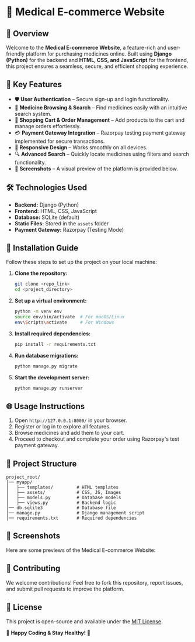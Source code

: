 # 🏥 Medical E-commerce Website

## 🌟 Overview

Welcome to the **Medical E-commerce Website**, a feature-rich and user-friendly platform for purchasing medicines online. Built using **Django (Python)** for the backend and **HTML, CSS, and JavaScript** for the frontend, this project ensures a seamless, secure, and efficient shopping experience.

## 🚀 Key Features

- 🛡 **User Authentication** – Secure sign-up and login functionality.
- 💊 **Medicine Browsing & Search** – Find medicines easily with an intuitive search system.
- 🛒 **Shopping Cart & Order Management** – Add products to the cart and manage orders effortlessly.
- 💳 **Payment Gateway Integration** – Razorpay testing payment gateway implemented for secure transactions.
- 📱 **Responsive Design** – Works smoothly on all devices.
- 🔍 **Advanced Search** – Quickly locate medicines using filters and search functionality.
- 📸 **Screenshots** – A visual preview of the platform is provided below.

## 🛠 Technologies Used

- **Backend:** Django (Python)
- **Frontend:** HTML, CSS, JavaScript
- **Database:** SQLite (default)
- **Static Files:** Stored in the `assets` folder
- **Payment Gateway:** Razorpay (Testing Mode)

## 🔧 Installation Guide

Follow these steps to set up the project on your local machine:

1. **Clone the repository:**
   ```bash
   git clone <repo_link>
   cd <project_directory>
   ```
2. **Set up a virtual environment:**
   ```bash
   python -m venv env
   source env/bin/activate  # For macOS/Linux
   env\Scripts\activate     # For Windows
   ```
3. **Install required dependencies:**
   ```bash
   pip install -r requirements.txt
   ```
4. **Run database migrations:**
   ```bash
   python manage.py migrate
   ```
5. **Start the development server:**
   ```bash
   python manage.py runserver
   ```

## 🌐 Usage Instructions

1. Open `http://127.0.0.1:8000/` in your browser.
2. Register or log in to explore all features.
3. Browse medicines and add them to your cart.
4. Proceed to checkout and complete your order using Razorpay's test payment gateway.

## 📂 Project Structure

```
project_root/
│── myapp/
│   ├── templates/         # HTML templates
│   ├── assets/            # CSS, JS, Images
│   ├── models.py          # Database models
│   ├── views.py           # Backend logic
│── db.sqlite3             # Database file
│── manage.py              # Django management script
│── requirements.txt       # Required dependencies
```

## 📸 Screenshots

Here are some previews of the Medical E-commerce Website:




## 🤝 Contributing

We welcome contributions! Feel free to fork this repository, report issues, and submit pull requests to improve the platform.

## 📜 License

This project is open-source and available under the [MIT License](LICENSE).

🚀 **Happy Coding & Stay Healthy!** 💙

